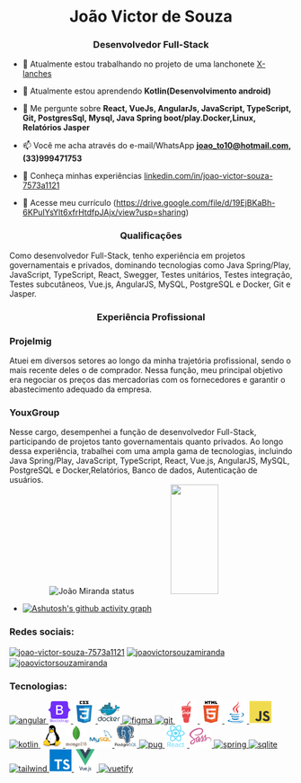 <h1 align="center">João Victor de Souza</h1>
<h3 align="center">Desenvolvedor Full-Stack</h3>

- 🔭 Atualmente estou trabalhando no projeto de uma lanchonete [X-lanches](https://github.com/joaoMirandaDev/NewLabches)

- 🌱 Atualmente estou aprendendo **Kotlin(Desenvolvimento android)**

- 💬 Me pergunte sobre **React, VueJs, AngularJs, JavaScript, TypeScript, Git, PostgresSql, Mysql, Java Spring boot/play.Docker,Linux, Relatórios Jasper**

- 📫 Você me acha através do e-mail/WhatsApp **joao_to10@hotmail.com, (33)999471753**

- 📄 Conheça minhas experiências [linkedin.com/in/joao-victor-souza-7573a1121](linkedin.com/in/joao-victor-souza-7573a1121)

- 📄 Acesse meu currículo (https://drive.google.com/file/d/19EjBKaBh-6KPuIYsYlt6xfrHtdfpJAjx/view?usp=sharing)

<h3 align="center">Qualificações</h3>
<div>
  <span>Como desenvolvedor Full-Stack, tenho experiência em projetos governamentais e
privados, dominando tecnologias como Java Spring/Play, JavaScript, TypeScript, React,
Swegger, Testes unitários, Testes integração, Testes subcutâneos, Vue.js, AngularJS,
MySQL, PostgreSQL e Docker, Git e Jasper.</span>
</div>
<h3 align="center">Experiência Profissional</h3>
<div>
  <h3>Projelmig</h3>
  <span>Atuei em diversos setores ao longo da minha trajetória profissional, sendo o mais
recente deles o de comprador. Nessa função, meu principal objetivo era negociar os preços das
mercadorias com os fornecedores e garantir o abastecimento adequado da empresa.</span>
  <h3>YouxGroup</h3>
  <span>Nesse cargo, desempenhei a função de desenvolvedor Full-Stack,
participando de projetos tanto governamentais quanto privados. Ao longo dessa
experiência, trabalhei com uma ampla gama de tecnologias, incluindo Java
Spring/Play, JavaScript, TypeScript, React, Vue.js, AngularJS, MySQL, PostgreSQL e
Docker,Relatórios, Banco de dados, Autenticação de usuários.</span>
</div>
<div align="center">  
  <img width="49%" height="195px" src="https://github-readme-stats.vercel.app/api?username=joaoMirandaDev&show_icons=true&count_private=true&hide_border=true&title_color=58A6FF&icon_color=58A6FF&text_color=c9d1d9&bg_color=0d1117" alt="João Miranda status" /> 
  <img width="41%" height="195px" src="https://github-readme-stats.vercel.app/api/top-langs/?username=joaoMirandaDev&layout=compact&hide_border=true&title_color=58A6FF&text_color=58A6FF&bg_color=0d1117" />
</div>

- [![Ashutosh's github activity graph](https://github-readme-activity-graph.vercel.app/graph?username=joaoMirandaDev&theme=github-dark&custom_title=Commits&area=true&hide_border=true)](https://github.com/ashutosh00710/github-readme-activity-graph)

<h3 align="left">Redes sociais:</h3>
<p align="left">
<a href="https://linkedin.com/in/joao-victor-souza-7573a1121" target="blank"><img align="center" src="https://raw.githubusercontent.com/rahuldkjain/github-profile-readme-generator/master/src/images/icons/Social/linked-in-alt.svg" alt="joao-victor-souza-7573a1121" height="30" width="40" /></a>
<a href="https://instagram.com/joaovictorsouzamiranda" target="blank"><img align="center" src="https://raw.githubusercontent.com/rahuldkjain/github-profile-readme-generator/master/src/images/icons/Social/instagram.svg" alt="joaovictorsouzamiranda" height="30" width="40" /></a>
  <a href="https://wa.me/5533999471753" target="blank"><img align="center" src="https://raw.githubusercontent.com/rahuldkjain/github-profile-readme-generator/master/src/images/icons/Social/whatsapp.svg" alt="joaovictorsouzamiranda" height="30" width="40" /></a>
</p>

<h3 align="left">Tecnologias:</h3>
<p align="left"> <a href="https://angular.io" target="_blank" rel="noreferrer"> <img src="https://angular.io/assets/images/logos/angular/angular.svg" alt="angular" width="40" height="40"/> </a> <a href="https://getbootstrap.com" target="_blank" rel="noreferrer"> <img src="https://raw.githubusercontent.com/devicons/devicon/master/icons/bootstrap/bootstrap-plain-wordmark.svg" alt="bootstrap" width="40" height="40"/> </a> <a href="https://www.w3schools.com/css/" target="_blank" rel="noreferrer"> <img src="https://raw.githubusercontent.com/devicons/devicon/master/icons/css3/css3-original-wordmark.svg" alt="css3" width="40" height="40"/> </a> <a href="https://www.docker.com/" target="_blank" rel="noreferrer"> <img src="https://raw.githubusercontent.com/devicons/devicon/master/icons/docker/docker-original-wordmark.svg" alt="docker" width="40" height="40"/> </a> <a href="https://www.figma.com/" target="_blank" rel="noreferrer"> <img src="https://www.vectorlogo.zone/logos/figma/figma-icon.svg" alt="figma" width="40" height="40"/> </a> <a href="https://git-scm.com/" target="_blank" rel="noreferrer"> <img src="https://www.vectorlogo.zone/logos/git-scm/git-scm-icon.svg" alt="git" width="40" height="40"/> </a> <a href="https://gulpjs.com" target="_blank" rel="noreferrer"> <img src="https://raw.githubusercontent.com/devicons/devicon/master/icons/gulp/gulp-plain.svg" alt="gulp" width="40" height="40"/> </a> <a href="https://www.w3.org/html/" target="_blank" rel="noreferrer"> <img src="https://raw.githubusercontent.com/devicons/devicon/master/icons/html5/html5-original-wordmark.svg" alt="html5" width="40" height="40"/> </a> <a href="https://www.java.com" target="_blank" rel="noreferrer"> <img src="https://raw.githubusercontent.com/devicons/devicon/master/icons/java/java-original.svg" alt="java" width="40" height="40"/> </a> <a href="https://developer.mozilla.org/en-US/docs/Web/JavaScript" target="_blank" rel="noreferrer"> <img src="https://raw.githubusercontent.com/devicons/devicon/master/icons/javascript/javascript-original.svg" alt="javascript" width="40" height="40"/> </a> <a href="https://kotlinlang.org" target="_blank" rel="noreferrer"> <img src="https://www.vectorlogo.zone/logos/kotlinlang/kotlinlang-icon.svg" alt="kotlin" width="40" height="40"/> </a> <a href="https://www.linux.org/" target="_blank" rel="noreferrer"> <img src="https://raw.githubusercontent.com/devicons/devicon/master/icons/linux/linux-original.svg" alt="linux" width="40" height="40"/> </a> <a href="https://www.mongodb.com/" target="_blank" rel="noreferrer"> <img src="https://raw.githubusercontent.com/devicons/devicon/master/icons/mongodb/mongodb-original-wordmark.svg" alt="mongodb" width="40" height="40"/> </a> <a href="https://www.mysql.com/" target="_blank" rel="noreferrer"> <img src="https://raw.githubusercontent.com/devicons/devicon/master/icons/mysql/mysql-original-wordmark.svg" alt="mysql" width="40" height="40"/> </a> <a href="https://www.postgresql.org" target="_blank" rel="noreferrer"> <img src="https://raw.githubusercontent.com/devicons/devicon/master/icons/postgresql/postgresql-original-wordmark.svg" alt="postgresql" width="40" height="40"/> </a> <a href="https://pugjs.org" target="_blank" rel="noreferrer"> <img src="https://cdn.worldvectorlogo.com/logos/pug.svg" alt="pug" width="40" height="40"/> </a> <a href="https://reactjs.org/" target="_blank" rel="noreferrer"> <img src="https://raw.githubusercontent.com/devicons/devicon/master/icons/react/react-original-wordmark.svg" alt="react" width="40" height="40"/> </a> <a href="https://sass-lang.com" target="_blank" rel="noreferrer"> <img src="https://raw.githubusercontent.com/devicons/devicon/master/icons/sass/sass-original.svg" alt="sass" width="40" height="40"/> </a> <a href="https://spring.io/" target="_blank" rel="noreferrer"> <img src="https://www.vectorlogo.zone/logos/springio/springio-icon.svg" alt="spring" width="40" height="40"/> </a> <a href="https://www.sqlite.org/" target="_blank" rel="noreferrer"> <img src="https://www.vectorlogo.zone/logos/sqlite/sqlite-icon.svg" alt="sqlite" width="40" height="40"/> </a> <a href="https://tailwindcss.com/" target="_blank" rel="noreferrer"> <img src="https://www.vectorlogo.zone/logos/tailwindcss/tailwindcss-icon.svg" alt="tailwind" width="40" height="40"/> </a> <a href="https://www.typescriptlang.org/" target="_blank" rel="noreferrer"> <img src="https://raw.githubusercontent.com/devicons/devicon/master/icons/typescript/typescript-original.svg" alt="typescript" width="40" height="40"/> </a> <a href="https://vuejs.org/" target="_blank" rel="noreferrer"> <img src="https://raw.githubusercontent.com/devicons/devicon/master/icons/vuejs/vuejs-original-wordmark.svg" alt="vuejs" width="40" height="40"/> </a> <a href="https://vuetifyjs.com/en/" target="_blank" rel="noreferrer"> <img src="https://bestofjs.org/logos/vuetify.svg" alt="vuetify" width="40" height="40"/> </a> </p>
